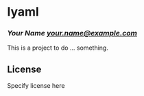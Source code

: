 # lyaml
### _Your Name <your.name@example.com>_

This is a project to do ... something.

## License

Specify license here


